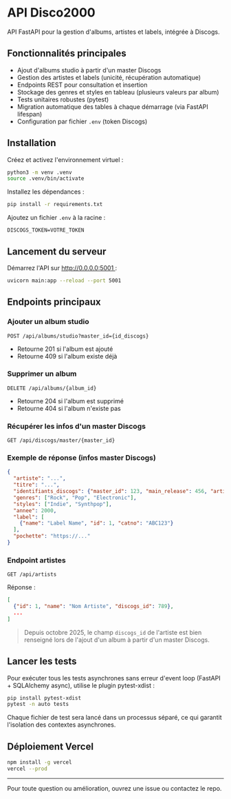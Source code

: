 # API Disco2000

API FastAPI pour la gestion d'albums, artistes et labels, intégrée à Discogs.

## Fonctionnalités principales
- Ajout d'albums studio à partir d'un master Discogs
- Gestion des artistes et labels (unicité, récupération automatique)
- Endpoints REST pour consultation et insertion
- Stockage des genres et styles en tableau (plusieurs valeurs par album)
- Tests unitaires robustes (pytest)
- Migration automatique des tables à chaque démarrage (via FastAPI lifespan)
- Configuration par fichier `.env` (token Discogs)

## Installation

Créez et activez l'environnement virtuel :
```bash
python3 -m venv .venv
source .venv/bin/activate
```

Installez les dépendances :
```bash
pip install -r requirements.txt
```

Ajoutez un fichier `.env` à la racine :
```
DISCOGS_TOKEN=VOTRE_TOKEN
```

## Lancement du serveur

Démarrez l'API sur http://0.0.0.0:5001 :
```bash
uvicorn main:app --reload --port 5001
```

## Endpoints principaux

### Ajouter un album studio
```
POST /api/albums/studio?master_id={id_discogs}
```
- Retourne 201 si l'album est ajouté
- Retourne 409 si l'album existe déjà


### Supprimer un album
```
DELETE /api/albums/{album_id}
```
- Retourne 204 si l'album est supprimé
- Retourne 404 si l'album n'existe pas
  
### Récupérer les infos d'un master Discogs
```
GET /api/discogs/master/{master_id}
```


### Exemple de réponse (infos master Discogs)
```json
{
  "artiste": "...",
  "titre": "...",
  "identifiants_discogs": {"master_id": 123, "main_release": 456, "artist_id": 789},
  "genres": ["Rock", "Pop", "Electronic"],
  "styles": ["Indie", "Synthpop"],
  "annee": 2000,
  "label": [
    {"name": "Label Name", "id": 1, "catno": "ABC123"}
  ],
  "pochette": "https://..."
}
```

### Endpoint artistes
```
GET /api/artists
```
Réponse :
```json
[
  {"id": 1, "name": "Nom Artiste", "discogs_id": 789},
  ...
]
```

> Depuis octobre 2025, le champ `discogs_id` de l'artiste est bien renseigné lors de l'ajout d'un album à partir d'un master Discogs.


## Lancer les tests

Pour exécuter tous les tests asynchrones sans erreur d'event loop (FastAPI + SQLAlchemy async), utilise le plugin pytest-xdist :

```bash
pip install pytest-xdist
pytest -n auto tests
```

Chaque fichier de test sera lancé dans un processus séparé, ce qui garantit l'isolation des contextes asynchrones.

## Déploiement Vercel

```bash
npm install -g vercel
vercel --prod
```

---

Pour toute question ou amélioration, ouvrez une issue ou contactez le repo.
